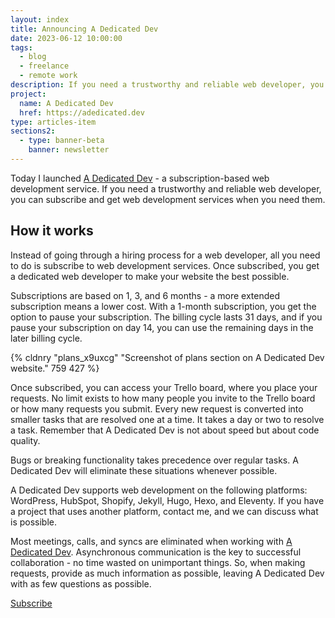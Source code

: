 ```yaml
---
layout: index
title: Announcing A Dedicated Dev
date: 2023-06-12 10:00:00
tags:
  - blog
  - freelance
  - remote work
description: If you need a trustworthy and reliable web developer, you can subscribe to A Dedicated Dev and get web development services when you need them.
project:
  name: A Dedicated Dev
  href: https://adedicated.dev
type: articles-item
sections2:
  - type: banner-beta
    banner: newsletter
---
```


Today I launched [A Dedicated Dev](https://www.producthunt.com/posts/a-dedicated-dev) - a subscription-based web development service. If you need a trustworthy and reliable web developer, you can subscribe and get web development services when you need them.

## How it works

Instead of going through a hiring process for a web developer, all you need to do is subscribe to web development services. Once subscribed, you get a dedicated web developer to make your website the best possible.

Subscriptions are based on 1, 3, and 6 months - a more extended subscription means a lower cost. With a 1-month subscription, you get the option to pause your subscription. The billing cycle lasts 31 days, and if you pause your subscription on day 14, you can use the remaining days in the later billing cycle.

{% cldnry "plans_x9uxcg" "Screenshot of plans section on A Dedicated Dev website." 759 427 %}

Once subscribed, you can access your Trello board, where you place your requests. No limit exists to how many people you invite to the Trello board or how many requests you submit. Every new request is converted into smaller tasks that are resolved one at a time. It takes a day or two to resolve a task. Remember that A Dedicated Dev is not about speed but about code quality.

Bugs or breaking functionality takes precedence over regular tasks. A Dedicated Dev will eliminate these situations whenever possible.

A Dedicated Dev supports web development on the following platforms: WordPress, HubSpot, Shopify, Jekyll, Hugo, Hexo, and Eleventy. If you have a project that uses another platform, contact me, and we can discuss what is possible.

Most meetings, calls, and syncs are eliminated when working with [A Dedicated Dev](https://adedicated.dev/). Asynchronous communication is the key to successful collaboration - no time wasted on unimportant things. So, when making requests, provide as much information as possible, leaving A Dedicated Dev with as few questions as possible.


<p class="df jcc"><a class="button button--inverse" href="https://adedicated.dev/#subscribe">Subscribe</a></p>
